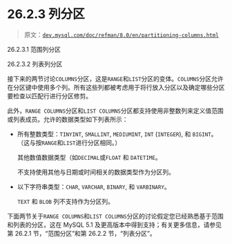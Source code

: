 # 26.2.3 列分区

> 原文：[`dev.mysql.com/doc/refman/8.0/en/partitioning-columns.html`](https://dev.mysql.com/doc/refman/8.0/en/partitioning-columns.html)

26.2.3.1 范围列分区

26.2.3.2 列表列分区

接下来的两节讨论`COLUMNS`分区，这是`RANGE`和`LIST`分区的变体。`COLUMNS`分区允许在分区键中使用多个列。所有这些列都被考虑用于将行放入分区以及确定哪些分区要检查以匹配行进行分区修剪。

此外，`RANGE COLUMNS`分区和`LIST COLUMNS`分区都支持使用非整数列来定义值范围或列表成员。允许的数据类型如下列表所示：

+   所有整数类型：`TINYINT`, `SMALLINT`, `MEDIUMINT`, `INT` (`INTEGER`), 和 `BIGINT`。（这与按`RANGE`和`LIST`进行分区相同。）

    其他数值数据类型（如`DECIMAL`或`FLOAT` 和 `DATETIME`。

    不支持使用其他与日期或时间相关的数据类型作为分区列。

+   以下字符串类型：`CHAR`, `VARCHAR`, `BINARY`, 和 `VARBINARY`。

    `TEXT` 和 `BLOB` 列不支持作为分区列。

下面两节关于`RANGE COLUMNS`和`LIST COLUMNS`分区的讨论假定您已经熟悉基于范围和列表的分区，这在 MySQL 5.1 及更高版本中得到支持；有关更多信息，请参见第 26.2.1 节，“范围分区”和第 26.2.2 节，“列表分区”。
